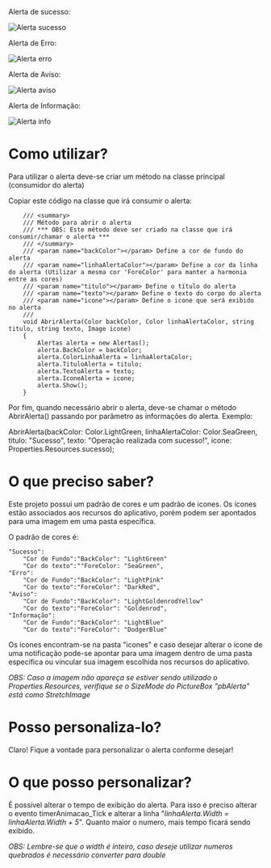 Alerta de sucesso:

![Alerta sucesso](https://github.com/guiconkerz/Notificacao/assets/14238319/afccdde7-0378-4f68-b278-905e6143e2bf)

Alerta de Erro:

![Alerta erro](https://github.com/guiconkerz/Notificacao/assets/14238319/3069330e-c503-4e66-a11d-fdc500b8a4c5)

Alerta de Aviso:

![Alerta aviso](https://github.com/guiconkerz/Notificacao/assets/14238319/d0d172a1-1895-4040-9112-2d152e27a5aa)

Alerta de Informação:

![Alerta info](https://github.com/guiconkerz/Notificacao/assets/14238319/63f996f9-bec5-446d-8103-f235a47bfa81)


# Como utilizar?
Para utilizar o alerta deve-se criar um método na classe principal (consumidor do alerta) 

Copiar este código na classe que irá consumir o alerta:

        /// <summary>
        /// Método para abrir o alerta
        /// *** OBS: Este método deve ser criado na classe que irá consumir/chamar o alerta ***
        /// </summary>
        /// <param name="backColor"></param> Define a cor de fundo do alerta
        /// <param name="linhaAlertaColor"></param> Define a cor da linha do alerta (Utilizar a mesma cor 'ForeColor' para manter a harmonia entre as cores)
        /// <param name="titulo"></param> Define o título do alerta
        /// <param name="texto"></param> Define o texto do corpo do alerta
        /// <param name="icone"></param> Define o icone que será exibido no alerta
        /// 
        void AbrirAlerta(Color backColor, Color linhaAlertaColor, string titulo, string texto, Image icone)
        {
            Alertas alerta = new Alertas();
            alerta.BackColor = backColor;
            alerta.ColorLinhaAlerta = linhaAlertaColor;
            alerta.TituloAlerta = titulo;
            alerta.TextoAlerta = texto;
            alerta.IconeAlerta = icone;
            alerta.Show();
        }
  
  Por fim, quando necessário abrir o alerta, deve-se chamar o método AbrirAlerta() passando por parâmetro as informações do alerta.
Exemplo:

AbrirAlerta(backColor: Color.LightGreen, linhaAlertaColor: Color.SeaGreen, titulo: "Sucesso", texto: "Operação realizada com sucesso!", icone: Properties.Resources.sucesso);

# O que preciso saber?
Este projeto possui um padrão de cores e um padrão de icones. Os ícones estão associados aos recursos do aplicativo, porém podem ser apontados para uma imagem em uma pasta específica.

O padrão de cores é:

    "Sucesso":
        "Cor de Fundo":"BackColor": "LightGreen"
        "Cor do texto":""ForeColor: "SeaGreen",    
    "Erro":
        "Cor de Fundo":"BackColor": "LightPink"
        "Cor do texto":"ForeColor": "DarkRed",        
    "Aviso":
        "Cor de Fundo":"BackColor": "LightGoldenrodYellow"
        "Cor do texto":"ForeColor": "Goldenrod",    
    "Informação":
        "Cor de Fundo":"BackColor": "LightBlue"
        "Cor do texto":"ForeColor": "DodgerBlue"
        
  Os icones encontram-se na pasta "icones" e caso desejar alterar o icone de uma notificação pode-se apontar para uma imagem dentro de uma pasta específica ou vincular sua imagem escolhida nos recursos do aplicativo.
  
  *OBS: Caso a imagem não apareça se estiver sendo utilizado o Properties.Resources, verifique se o SizeMode do PictureBox "pbAlerta" está como StretchImage*
# Posso personaliza-lo?
  Claro! Fique a vontade para personalizar o alerta conforme desejar!
 
# O que posso personalizar?
É possível alterar o tempo de exibição do alerta. Para isso é preciso alterar o evento timerAnimacao_Tick e alterar a linha "*linhaAlerta.Width = linhaAlerta.Width + 5*". Quanto maior o numero, mais tempo ficará sendo exibido.

*OBS: Lembre-se que o width é inteiro, caso deseje utilizar numeros quebrados é necessário converter para double*
